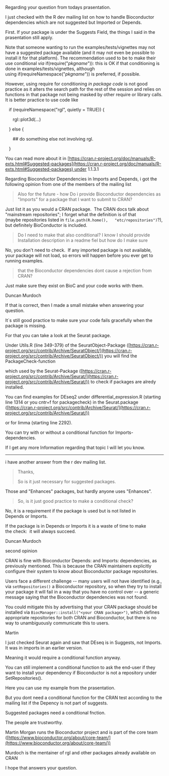 
Regarding your question from todays prasentation.

I just checked with the R dev mailing list on how to handle Bioconductor dependencies which are not suggested but Imported or Depends.

First. If your package is under the Suggests Field, the things I said in the prasentation still apply.

Note that someone wanting to run the examples/tests/vignettes may not have a suggested package available (and it may not even be possible to install it for that platform). The recommendation used to be to make their use conditional _via_ if(require("_pkgname_")): this is OK if that conditioning is done in examples/tests/vignettes, although using if(requireNamespace("_pkgname_")) is preferred, if possible.

However, using require for conditioning _in package code_ is not good practice as it alters the search path for the rest of the session and relies on functions in that package not being masked by other require or library calls. It is better practice to use code like

   if (requireNamespace("rgl", quietly = TRUE)) {

      rgl::plot3d(...)

   } else {

      ## do something else not involving rgl.

   }

You can read more about it in [https://cran.r-project.org/doc/manuals/R-exts.html#Suggested-packages](https://cran.r-project.org/doc/manuals/R-exts.html#Suggested-packages) under 1.1.3.1

Regarding Bioconductor Dependencies in Imports and Depends, i got the following opinion from one of the members of the mailing list

> Also for the future - how Do i provide Bioconductor dependencies as "Imports" for a package that I want to submit to CRAN?  
  
Just list it as you would a CRAN package.  The CRAN docs talk about  
"mainstream repositories"; I forget what the definition is of that  
(maybe repositories listed in `file.path(R.home(),  
"etc/repositories")`?), but definitely BioConductor is included.  
  
> Do I need to make that also conditional? I know I should provide Installation description in a readme fiel but how do I make sure  
  
No, you don't need to check.  If any imported package is not available,  
your package will not load, so errors will happen before you ever get to  
running examples.  
  
> that the Bioconductor dependencies dont cause a rejection from CRAN?  
  
Just make sure they exist on BioC and your code works with them.  
  
Duncan Murdoch

If that is correct, then I made a small mistake when answering your question.

It´s still good practice to make sure your code fails gracefully when the package is missing.

For that you can take a look at the Seurat package.

Under Utils.R (line 349-379) of the SeuratObject-Package ([https://cran.r-project.org/src/contrib/Archive/SeuratObject/](https://cran.r-project.org/src/contrib/Archive/SeuratObject/)) you will find the PackageCheck-function

which used by the Seurat-Package ([https://cran.r-project.org/src/contrib/Archive/Seurat/](https://cran.r-project.org/src/contrib/Archive/Seurat/)) to check if packages are alredy installed.

  
You can find examples for DEseq2 under differential_expression.R (starting line 1314 or you cntr+f for packagecheck) in the Seurat.package ([https://cran.r-project.org/src/contrib/Archive/Seurat/](https://cran.r-project.org/src/contrib/Archive/Seurat/))

or for limma (starting line 2292).

You can try with or without a conditional function for Imports-dependencies.

If I get any more Information regarding that topic I will let you know.

--------

i have another answer from the r dev mailing list.

  

> Thanks,  
>  
>  
> So is it just necessary for suggested packages.  
  
Those and "Enhances" packages, but hardly anyone uses "Enhances".  
>  
>  
> So, is it just good practice to make a conditional check?  
  
No, it is a requirement if the package is used but is not listed in  
Depends or Imports.  
  
If the package is in Depends or Imports it is a waste of time to make  
the check:  it will always succeed.  
  
Duncan Murdoch  

  

second opinion

  

CRAN is fine with Bioconductor Depends: and Imports: dependencies, as previously mentioned. This is because the CRAN maintainers explicitly configure their system to know about Bioconductor package repositories.

Users face a different challenge -- many users will not have identified (e.g., via `setRepositories()` a Bioconductor repository, so when they try to install your package it will fail in a way that you have no control over -- a generic message saying that the Bioconductor dependencies was not found.

You could mitigate this by advertising that your CRAN package should be installed via `BiocManager::install("<your CRAN package>")`, which defines appropriate repositories for both CRAN and Bioconductor, but there is no way to unambiguously communicate this to users.

Martin

  

I just checked Seurat again and saw that DEseq is in Suggests, not Imports. It was in imports in an earlier version.

Meaning it would require a conditional function anyway.

  

  

You can still implement a conditional function to ask the end-user if they want to install your dependency if Bioconductor is not a repository under SetRepositories().

Here you can use my example from the prasentation.

But you dont need a conditional function for the CRAN test according to the mailing list if the Depency is not part of suggests.

Suggested packages need a conditional fnction.

  

The people are trustworthy.

Martin Morgan runs the Bioconductor project and is part of the core team ([https://www.bioconductor.org/about/core-team/](https://www.bioconductor.org/about/core-team/))

Murdoch is the mentainer of rgl and other packages already available on CRAN

  

I hope that answers your question.
